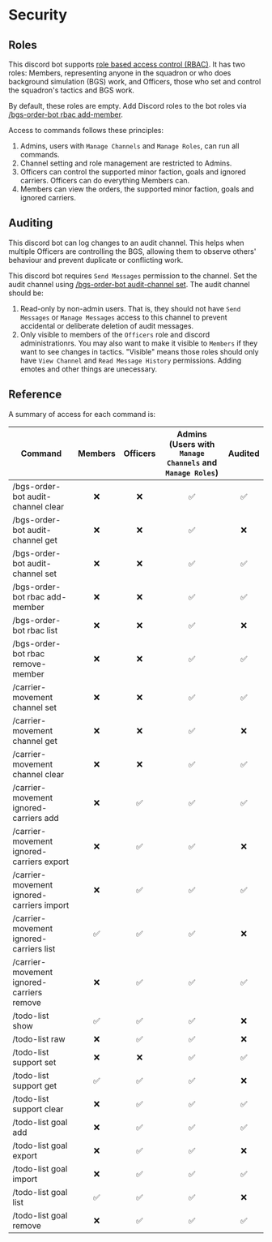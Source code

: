 # Security

## Roles

This discord bot supports [role based access control (RBAC)](https://en.wikipedia.org/wiki/Role-based_access_control). It has two roles: Members, representing anyone in the squadron or who does background simulation (BGS) work, and Officers, those who set and control the squadron's tactics and BGS work. 

By default, these roles are empty. Add Discord roles to the bot roles via [/bgs-order-bot rbac add-member](CommandReference.md#bgs-order-bot-rbac-add-member).

Access to commands follows these principles:
1. Admins, users with `Manage Channels` and `Manage Roles`, can run all commands.
2. Channel setting and role management are restricted to Admins.
3. Officers can control the supported minor faction, goals and ignored carriers. Officers can do everything Members can.
4. Members can view the orders, the supported minor faction, goals and ignored carriers.

## Auditing

This discord bot can log changes to an audit channel. This helps when multiple Officers are controlling the BGS, allowing them to observe others' behaviour and prevent duplicate or conflicting work.

This discord bot requires `Send Messages` permission to the channel. Set the audit channel using [/bgs-order-bot audit-channel set](CommandReference.md#bgs-order-bot-audit-channel-set). The audit channel should be:
1. Read-only by non-admin users. That is, they should not have `Send Messages` or `Manage Messages` access to this channel to prevent accidental or deliberate deletion of audit messages.
2. Only visible to members of the `Officers` role and discord administrationrs. You may also want to make it visible to `Members` if they want to see changes in tactics. "Visible" means  those roles should only have `View Channel` and `Read Message History` permissions. Adding emotes and other things are unecessary.

## Reference

A summary of access for each command is:

|Command|Members|Officers|Admins (Users with `Manage Channels` and `Manage Roles`)|Audited|
|-------|:-----:|:------:|:------------------------------------------------------:|:-----:|
|/bgs-order-bot audit-channel clear|❌|❌|✅|✅|
|/bgs-order-bot audit-channel get|❌|❌|✅|❌|
|/bgs-order-bot audit-channel set|❌|❌|✅|✅
|/bgs-order-bot rbac add-member|❌|❌|✅|✅|
|/bgs-order-bot rbac list|❌|❌|✅|❌|
|/bgs-order-bot rbac remove-member|❌|❌|✅|✅|
|/carrier-movement channel set|❌|❌|✅|✅|
|/carrier-movement channel get|❌|❌|✅|❌|
|/carrier-movement channel clear|❌|❌|✅|✅|
|/carrier-movement ignored-carriers add|❌|✅|✅|✅|
|/carrier-movement ignored-carriers export|❌|✅|✅|❌|
|/carrier-movement ignored-carriers import|❌|✅|✅|✅|
|/carrier-movement ignored-carriers list|✅|✅|✅|❌|
|/carrier-movement ignored-carriers remove|❌|✅|✅|✅|
|/todo-list show|✅|✅|✅|❌|
|/todo-list raw|❌|✅|✅|❌|
|/todo-list support set|❌|❌|✅|✅|✅|
|/todo-list support get|✅|✅|✅|❌|
|/todo-list support clear|❌|✅|✅|✅|
|/todo-list goal add|❌|✅|✅|✅|
|/todo-list goal export|❌|✅|✅|❌|
|/todo-list goal import|❌|✅|✅|✅|
|/todo-list goal list|✅|✅|✅|❌|
|/todo-list goal remove|❌|✅|✅|✅|
